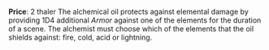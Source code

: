 **Price**: 2 thaler
The alchemical oil protects against elemental damage by providing 1D4 additional *Armor* against one of the elements for the duration of a scene. The alchemist must choose which of the elements that the oil shields against: fire, cold, acid or lightning.